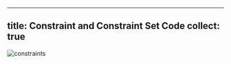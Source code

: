 
---
title: Constraint and Constraint Set Code
collect: true
---

![constraints](moonbit/src//lti/syntax.mbt#:include)